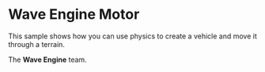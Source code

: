 # Wave Engine Motor

This sample shows how you can use physics to create a vehicle and move it through a terrain.

The **Wave Engine** team.